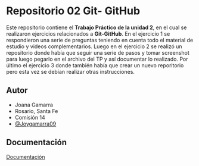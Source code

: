 
# Repositorio 02 Git- GitHub

Este repositorio contiene el **Trabajo Práctico de la unidad 2**, en el cual se realizaron ejercicios relacionados a **Git-GitHub**. En el ejercicio 1 se respondieron una serie de preguntas teniendo en cuenta todo el material de estudio y videos complementarios. Luego en el ejercicio 2 se realizó un repositorio donde había que seguir una serie de pasos y tomar screenshot para luego pegarlo en el archivo del TP y así documentar lo realizado. Por último el ejercicio 3 donde también había que crear un nuevo reporitorio pero esta vez se debían realizar otras instrucciones.

## Autor

- Joana Gamarra
- Rosario, Santa Fe
- Comisión 14
- [@Joygamarra09](https://gist.github.com/Joygamarra09e)


## Documentación

[Documentación](https://github.com/Joygamarra09/UTN-TUPaD-P1/blob/main/02%20Trabajo%20Colaborativo/Tp2-GamarraJoana-Com14.pdf)

